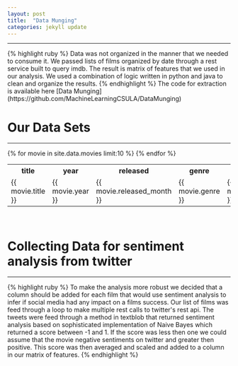 ```yaml
---
layout: post
title:  "Data Munging"
categories: jekyll update
---
```

<!-- You’ll find this post in your `_posts` directory. Go ahead and edit it and re-build the site to see your changes. You can rebuild the site in many different ways, but the most common way is to run `jekyll serve`, which launches a web server and auto-regenerates your site when a file is updated.

To add new posts, simply add a file in the `_posts` directory that follows the convention `YYYY-MM-DD-name-of-post.ext` and includes the necessary front matter. Take a look at the source for this post to get an idea about how it works.

Jekyll also offers powerful support for code snippets:

{% highlight ruby %}
def print_hi(name)
  puts "Hi, #{name}"
end
print_hi('Tom')
#=> prints 'Hi, Tom' to STDOUT.
{% endhighlight %}

Check out the [Jekyll docs][jekyll-docs] for more info on how to get the most out of Jekyll. File all bugs/feature requests at [Jekyll’s GitHub repo][jekyll-gh]. If you have questions, you can ask them on [Jekyll Talk][jekyll-talk].

[jekyll-docs]: http://jekyllrb.com/docs/home
[jekyll-gh]:   https://github.com/jekyll/jekyll
[jekyll-talk]: https://talk.jekyllrb.com/ -->
<hr>
{% highlight ruby %}
Data was not organized in the manner that we needed to consume it.  We passed
lists of films organized by date through a rest service built to query imdb.
The result is matrix of features that we used in our analysis.  We used
a combination of logic written in python and java to clean and organize the
results.  
{% endhighlight %}
The code for extraction is available here 
[Data Munging](https://github.com/MachineLearningCSULA/DataMunging)
<h1>Our Data Sets</h1>
<hr>
<table>
<tr>
    <th>title</th>
    <th>year</th>
    <th>released</th>
    <th>genre</th>
    <th>rated</th>
    <th>runtime</th>
    <th>language</th>
    <th>director</th>
    <th>writer</th>
    <th>metascore</th>
    <th>rating</th>
    <th>votes</th>
    <th>budget</th>
    <th>gross</th>
</tr>
{% for movie in site.data.movies limit:10  %}
      <tr>  
        <td>{{ movie.title }}</td>
        <td>{{ movie.year }}</td>
        <td>{{ movie.released_month }}</td>
        <td>{{ movie.genre }}</td>
        <td>{{ movie.rated }}</td>
        <td>{{ movie.runtime }}</td>
        <td>{{ movie.language }}</td>
        <td>{{ movie.director }}</td>
        <td>{{ movie.writer }}</td>
        <td>{{ movie.metascore }}</td>
        <td>{{ movie.rating }}</td>
        <td>{{ movie.votes }}</td>
        <td>{{ movie.budget }}</td>
        <td>{{ movie.gross }}</td>
      </tr>
{% endfor %}
</table>
<br>
<h1>Collecting Data for sentiment analysis from twitter</h1>
<hr>
{% highlight ruby %}
 To make the analysis more robust we decided that a column should be added 
 for each film that would use sentiment analysis to infer if social media
 had any impact on a films success.  Our list of films was feed through a 
 loop to make multiple rest calls to twitter's rest api.  The tweets were 
 feed through a method in textblob that returned sentiment analysis based
 on sophisticated implementation of Naive Bayes which returned a score 
 between -1 and 1.  If the score was less then one we could assume 
 that the movie negative sentiments on twitter and greater then
 positive.  This score was then averaged and scaled and added to 
 a column in our matrix of features. 
{% endhighlight %}
